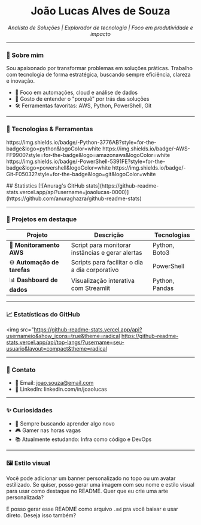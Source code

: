 <h1 align="center">João Lucas Alves de Souza</h1>
<p align="center">
  <i>Analista de Soluções | Explorador de tecnologia | Foco em produtividade e impacto</i>
</p>

---

### 🚀 Sobre mim

Sou apaixonado por transformar problemas em soluções práticas. Trabalho com tecnologia de forma estratégica, buscando sempre eficiência, clareza e inovação.

- 🎯 Foco em automações, cloud e análise de dados
- 🧩 Gosto de entender o "porquê" por trás das soluções
- 🛠️ Ferramentas favoritas: AWS, Python, PowerShell, Git

---

### 🧰 Tecnologias & Ferramentas

<p align="left">
  https://img.shields.io/badge/-Python-3776AB?style=for-the-badge&logo=python&logoColor=white
  https://img.shields.io/badge/-AWS-FF9900?style=for-the-badge&logo=amazonaws&logoColor=white
  https://img.shields.io/badge/-PowerShell-5391FE?style=for-the-badge&logo=powershell&logoColor=white
  https://img.shields.io/badge/-Git-F05032?style=for-the-badge&logo=git&logoColor=white
</p>

<p align="left">
  ## Statistics
[![Anurag's GitHub stats](https://github-readme-stats.vercel.app/api?username=joaolucas-0000)](https://github.com/anuraghazra/github-readme-stats)
</p>


---

### 📂 Projetos em destaque

| Projeto | Descrição | Tecnologias |
|--------|-----------|-------------|
| 🔧 **Monitoramento AWS** | Script para monitorar instâncias e gerar alertas | Python, Boto3 |
| ⚙️ **Automação de tarefas** | Scripts para facilitar o dia a dia corporativo | PowerShell |
| 📊 **Dashboard de dados** | Visualização interativa com Streamlit | Python, Pandas |

---

### 📈 Estatísticas do GitHub

  <img src="https://github-readme-stats.vercel.app/api?usernameio&show_icons=true&theme=radical
  https://github-readme-stats.vercel.app/api/top-langs/?username=seu-usuario&layout=compact&theme=radical

---

### 💬 Contato

- 📧 Email: joao.souza@email.com  
- 💼 LinkedIn: linkedin.com/in/joaolucas

---

### ✨ Curiosidades

- 🧠 Sempre buscando aprender algo novo
- 🎮 Gamer nas horas vagas
- 📚 Atualmente estudando: Infra como código e DevOps

---

### 🖼️ Estilo visual

Você pode adicionar um banner personalizado no topo ou um avatar estilizado. Se quiser, posso gerar uma imagem com seu nome e estilo visual para usar como destaque no README. Quer que eu crie uma arte personalizada?

E posso gerar esse README como arquivo `.md` pra você baixar e usar direto. Deseja isso também?
